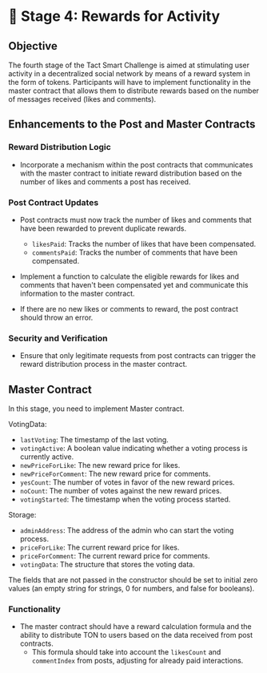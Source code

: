 # 🚀 Stage 4: Rewards for Activity

## Objective
The fourth stage of the Tact Smart Challenge is aimed at stimulating user activity in a decentralized social network by means of a reward system in the form of tokens. Participants will have to implement functionality in the master contract that allows them to distribute rewards based on the number of messages received (likes and comments).
## Enhancements to the Post and Master Contracts

### Reward Distribution Logic
- Incorporate a mechanism within the post contracts that communicates with the master contract to initiate reward distribution based on the number of likes and comments a post has received.

### Post Contract Updates
- Post contracts must now track the number of likes and comments that have been rewarded to prevent duplicate rewards.
    - `likesPaid`: Tracks the number of likes that have been compensated.
    - `commentsPaid`: Tracks the number of comments that have been compensated.

- Implement a function to calculate the eligible rewards for likes and comments that haven't been compensated yet and communicate this information to the master contract.
- If there are no new likes or comments to reward, the post contract should throw an error.

### Security and Verification
- Ensure that only legitimate requests from post contracts can trigger the reward distribution process in the master contract.

## Master Contract

In this stage, you need to implement Master contract.

VotingData:

- `lastVoting`: The timestamp of the last voting.
- `votingActive`: A boolean value indicating whether a voting process is currently active.
- `newPriceForLike`: The new reward price for likes.
- `newPriceForComment`: The new reward price for comments.
- `yesCount`: The number of votes in favor of the new reward prices.
- `noCount`: The number of votes against the new reward prices.
- `votingStarted`: The timestamp when the voting process started.

Storage:

- `adminAddress`: The address of the admin who can start the voting process.
- `priceForLike`: The current reward price for likes.
- `priceForComment`: The current reward price for comments.
- `votingData`: The structure that stores the voting data.

The fields that are not passed in the constructor should be set to initial zero values (an empty string for strings, 0 for numbers, and false for booleans).

### Functionality

- The master contract should have a reward calculation formula and the ability to distribute TON to users based on the data received from post contracts.
  - This formula should take into account the `likesCount` and `commentIndex` from posts, adjusting for already paid interactions.
